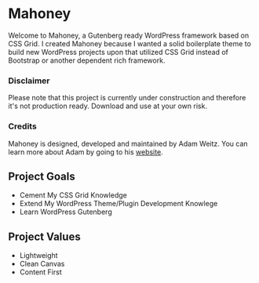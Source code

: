 # Mahoney

Welcome to Mahoney, a Gutenberg ready WordPress framework based on CSS Grid. I created Mahoney because I wanted a solid boilerplate theme to build new WordPress projects upon that utilized CSS Grid instead of Bootstrap or another dependent rich framework.

### Disclaimer
Please note that this project is currently under construction and therefore it's not production ready. Download and use at your own risk.

### Credits
Mahoney is designed, developed and maintained by Adam Weitz. You can learn more about Adam by going to his [website](https://adamweitz.com).


## Project Goals
+ Cement My CSS Grid Knowledge
+ Extend My WordPress Theme/Plugin Development Knowlege
+ Learn WordPress Gutenberg


## Project Values
+ Lightweight
+ Clean Canvas
+ Content First
